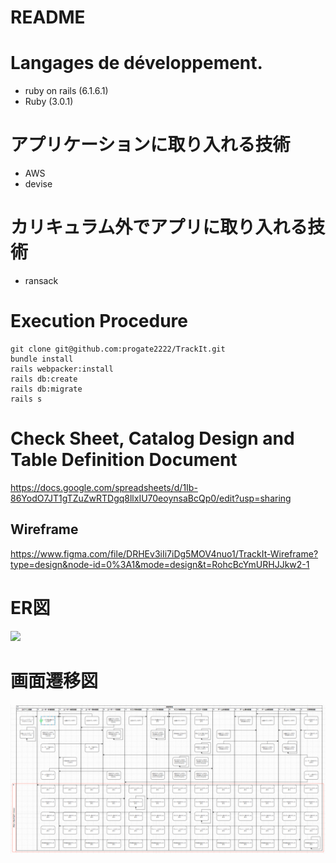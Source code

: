 # README

# Langages de développement.
- ruby on rails (6.1.6.1)
- Ruby (3.0.1)

# アプリケーションに取り入れる技術
- AWS 
- devise

# カリキュラム外でアプリに取り入れる技術
- ransack

# Execution Procedure
```
git clone git@github.com:progate2222/TrackIt.git
bundle install
rails webpacker:install
rails db:create
rails db:migrate
rails s
```

# Check Sheet, Catalog Design and Table Definition Document

https://docs.google.com/spreadsheets/d/1Ib-86YodO7JT1gTZuZwRTDgq8llxIU70eoynsaBcQp0/edit?usp=sharing

## Wireframe
https://www.figma.com/file/DRHEv3iIi7iDg5MOV4nuo1/TrackIt-Wireframe?type=design&node-id=0%3A1&mode=design&t=RohcBcYmURHJJkw2-1

# ER図
<img src= "document/ER図.PNG">

# 画面遷移図
<img src= "document/画面遷移図.PNG">

